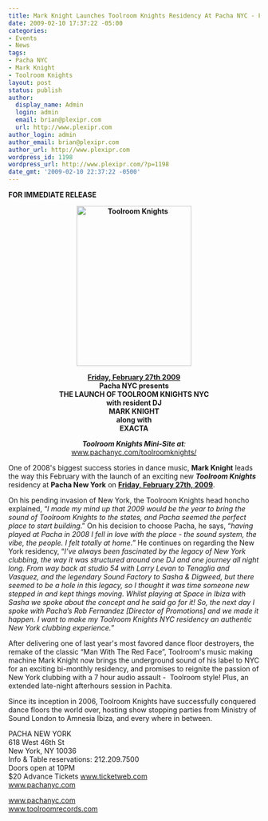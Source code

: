 ```yaml
---
title: Mark Knight Launches Toolroom Knights Residency At Pacha NYC - February 27th
date: 2009-02-10 17:37:22 -05:00
categories:
- Events
- News
tags:
- Pacha NYC
- Mark Knight
- Toolroom Knights
layout: post
status: publish
author:
  display_name: Admin
  login: admin
  email: brian@plexipr.com
  url: http://www.plexipr.com
author_login: admin
author_email: brian@plexipr.com
author_url: http://www.plexipr.com
wordpress_id: 1198
wordpress_url: http://www.plexipr.com/?p=1198
date_gmt: '2009-02-10 22:37:22 -0500'
---
```


<p style="text-align: left;"><strong>FOR IMMEDIATE RELEASE</strong></p>
<p style="text-align: center;"><strong><a href="http://www.pachanyc.com/toolroomknights/"><img class="size-full wp-image-1205 aligncenter" title="Toolroom Knights" src="http://www.plexipr.com/wp-content/uploads/2009/02/mark-knight1.jpg" alt="Toolroom Knights" width="230" height="320" /></a><br />
</strong></p>
<p style="text-align: center;">
<p style="text-align: center;">
<strong><span style="text-decoration: underline;"> Friday, February 27th 2009</span><br />
Pacha NYC presents<br />
THE LAUNCH OF TOOLROOM KNIGHTS NYC<br />
with resident DJ<br />
MARK KNIGHT<br />
along with<br />
EXACTA</strong></p>
<p style="text-align: center;">
<p style="text-align: center;"><em><strong>Toolroom Knights Mini-Site at</strong>:</em><br />
<a href="http://">www.pachanyc.com/toolroomknights/</a></p>
<p style="text-align: center;">
<p style="text-align: left;">
One of 2008's biggest success stories in dance music, <strong>Mark Knight</strong> leads the way this February with the launch of an exciting new <strong><em>Toolroom Knights</em></strong> residency at <strong>Pacha New York</strong> on <strong><span style="text-decoration: underline;">Friday, February 27th, 2009</span></strong>.</p>
<p>On his pending invasion of New York, the Toolroom Knights head honcho explained, “<em>I made my mind up that 2009 would be the year to bring the sound of Toolroom Knights to the states, and Pacha seemed the perfect place to start building</em>.” On his decision to choose Pacha, he says, “<em>having played at Pacha in 2008 I fell in love with the place - the sound system, the vibe, the people. I felt totally at home.”</em> He continues on regarding the New York residency, “<em>I’ve always been fascinated by the legacy of New York clubbing, the way it was structured around one DJ and one journey all night long. From way back at studio 54 with Larry Levan to Tenaglia and Vasquez, and the legendary Sound Factory to Sasha &amp; Digweed, but there seemed to be a hole in this legacy, so I thought it was time someone new stepped in and kept things moving. Whilst playing at Space in Ibiza with Sasha we spoke about the concept and he said go for it! So, the next day I spoke with Pacha’s Rob Fernandez [Director of Promotions] and we made it happen. I want to make my Toolroom Knights NYC residency an authentic New York clubbing experience.</em>”</p>
<p>After delivering one of last year's most favored dance floor destroyers, the remake of the classic “Man With The Red Face”, Toolroom's music making machine Mark Knight now brings the underground sound of his label to NYC for an exciting bi-monthly residency, and promises to reignite the passion of New York clubbing with a 7 hour audio assault -  Toolroom style! Plus, an extended late-night afterhours session in Pachita.</p>
<p>Since its inception in 2006, Toolroom Knights have successfully conquered dance floors the world over, hosting show stopping parties from Ministry of Sound London to Amnesia Ibiza, and every where in between.</p>
<p>PACHA NEW YORK<br />
618 West 46th St<br />
New York, NY 10036<br />
Info &amp; Table reservations: 212.209.7500<br />
Doors open at 10PM<br />
$20 Advance Tickets <a href="http://">www.ticketweb.com</a><br />
<a href="http://">www.pachanyc.com</a></p>
<p style="text-align: left;"><a href="http://">www.pachanyc.com</a><br />
<a href="http://">www.toolroomrecords.com</a></p>
